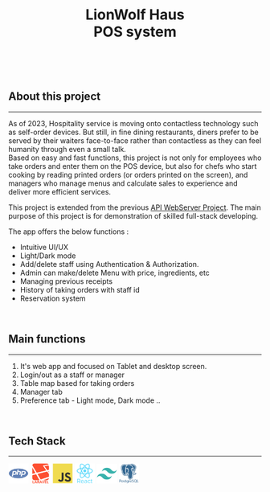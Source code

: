 <br><br>

# **<div align="center">LionWolf Haus<br> POS system<br><br></div>**

<br>

## **About this project**
----
As of 2023, Hospitality service is moving onto contactless technology such as self-order devices. But still, in fine dining restaurants, diners prefer to be served by their waiters face-to-face rather than contactless as they can feel humanity through even a small talk.  
Based on easy and fast functions, this project is not only for employees who take orders and enter them on the POS device, but also for chefs who start cooking by reading printed orders (or orders printed on the screen), and managers who manage menus and calculate sales to experience and deliver more efficient services.

This project is extended from the previous [API WebServer Project](https://github.com/RyanWoolf/API_Webserver).  The main purpose of this project is for demonstration of skilled full-stack developing.  

The app offers the below functions :

  - Intuitive UI/UX
  - Light/Dark mode
  - Add/delete staff using Authentication & Authorization.
  - Admin can make/delete Menu with price, ingredients, etc
  - Managing previous receipts
  - History of taking orders with staff id
  - Reservation system
  
<br>

## **Main functions**
----

1. It's web app and focused on Tablet and desktop screen.
2. Login/out as a staff or manager
3. Table map based for taking orders
4. Manager tab
5. Preference tab - Light mode, Dark mode ..


<br>

## **Tech Stack**
----  
<div>
<img style="width:40px" src="./docs/icons/skills/php.png">
<img style="width:40px" src="./docs/icons/skills/Laravel.png">
<img style="width:40px" src="./docs/icons/skills/Javascript.png">
<img style="width:40px" src="./docs/icons/skills/React.png">
<img style="width:40px" src="./docs/icons/skills/TailwindCSS.png">
<img style="width:40px" src="./docs/icons/skills/PostgreSQL.png">


